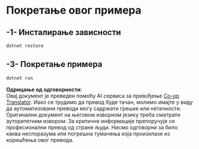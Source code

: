 <!--
CO_OP_TRANSLATOR_METADATA:
{
  "original_hash": "84857cd27c06e9e5cb8bded78ab9c05c",
  "translation_date": "2025-06-18T06:15:00+00:00",
  "source_file": "03-GettingStarted/02-client/solution/dotnet/README.md",
  "language_code": "sr"
}
-->
# Покретање овог примера

## -1- Инсталирање зависности

```bash
dotnet restore
```

## -3- Покретање примера

```bash
dotnet run
```

**Одрицање од одговорности**:  
Овај документ је преведен помоћу AI сервиса за превођење [Co-op Translator](https://github.com/Azure/co-op-translator). Иако се трудимо да превод буде тачан, молимо имајте у виду да аутоматизовани преводи могу садржати грешке или нетачности. Оригинални документ на његовом изворном језику треба сматрати ауторитетним извором. За критичне информације препоручује се професионални превод од стране људи. Нисмо одговорни за било каква неспоразума или погрешна тумачења која произилазе из коришћења овог превода.